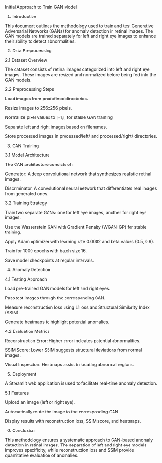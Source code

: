 Initial Approach to Train GAN Model

1. Introduction

This document outlines the methodology used to train and test Generative Adversarial Networks (GANs) for anomaly detection in retinal images. The GAN models are trained separately for left and right eye images to enhance their ability to detect abnormalities.

2. Data Preprocessing

2.1 Dataset Overview

The dataset consists of retinal images categorized into left and right eye images. These images are resized and normalized before being fed into the GAN models.

2.2 Preprocessing Steps

Load images from predefined directories.

Resize images to 256x256 pixels.

Normalize pixel values to [-1,1] for stable GAN training.

Separate left and right images based on filenames.

Store processed images in processed/left/ and processed/right/ directories.

3. GAN Training

3.1 Model Architecture

The GAN architecture consists of:

Generator: A deep convolutional network that synthesizes realistic retinal images.

Discriminator: A convolutional neural network that differentiates real images from generated ones.

3.2 Training Strategy

Train two separate GANs: one for left eye images, another for right eye images.

Use the Wasserstein GAN with Gradient Penalty (WGAN-GP) for stable training.

Apply Adam optimizer with learning rate 0.0002 and beta values (0.5, 0.9).

Train for 1000 epochs with batch size 16.

Save model checkpoints at regular intervals.

4. Anomaly Detection

4.1 Testing Approach

Load pre-trained GAN models for left and right eyes.

Pass test images through the corresponding GAN.

Measure reconstruction loss using L1 loss and Structural Similarity Index (SSIM).

Generate heatmaps to highlight potential anomalies.

4.2 Evaluation Metrics

Reconstruction Error: Higher error indicates potential abnormalities.

SSIM Score: Lower SSIM suggests structural deviations from normal images.

Visual Inspection: Heatmaps assist in locating abnormal regions.

5. Deployment

A Streamlit web application is used to facilitate real-time anomaly detection.

5.1 Features

Upload an image (left or right eye).

Automatically route the image to the corresponding GAN.

Display results with reconstruction loss, SSIM score, and heatmaps.

6. Conclusion

This methodology ensures a systematic approach to GAN-based anomaly detection in retinal images. The separation of left and right eye models improves specificity, while reconstruction loss and SSIM provide quantitative evaluation of anomalies.

